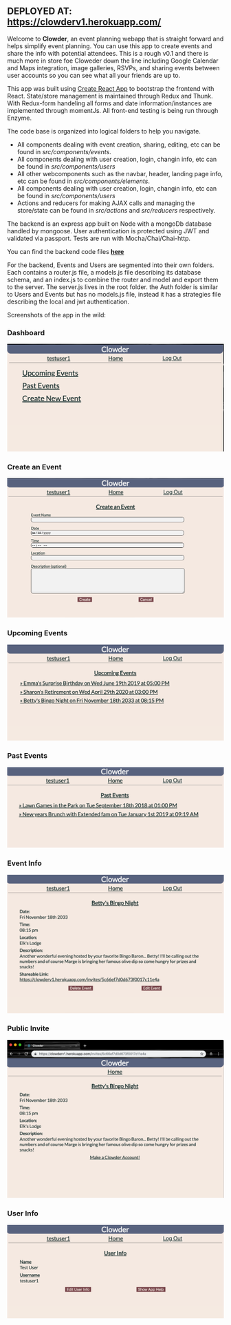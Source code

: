 ## DEPLOYED AT: https://clowderv1.herokuapp.com/

Welcome to **Clowder**, an event planning webapp that is straight forward and helps simplify event planning. You can use this app to create events and share the info with potential attendees. This is a rough v0.1 and there is much more in store foe Cloweder down the line including Google Calendar and Maps integration, image galleries, RSVPs, and sharing events between user accounts so you can see what all your friends are up to.



This app was built using [Create React App](https://github.com/facebookincubator/create-react-app) to bootstrap the frontend with React. State/store management is maintained through Redux and Thunk. With Redux-form handeling all forms and date information/instances are implemented through momentJs. All front-end testing is being run through Enzyme.

The code base is organized into logical folders to help you navigate. 

* All components dealing with event creation, sharing, editing, etc can be found in *src/components/events*.
* All components dealing with user creation, login, changin info, etc can be found in *src/components/users*
* All other webcomponents such as the navbar, header, landing page info, etc can be found in *src/components/elements*.
* All components dealing with user creation, login, changin info, etc can be found in *src/components/users*
* Actions and reducers for making AJAX calls and managing the store/state can be found in *src/actions* and *src/reducers* respectively.

The backend is an express app built on Node with a mongoDb database handled by mongoose. User authentication is protected using JWT and validated via passport. Tests are run with Mocha/Chai/Chai-http. 

You can find the backend code files [**here**](https://github.com/thinkful-ei27/clowder-app-v1-server)

For the backend, Events and Users are segmented into their own folders. Each contains a router.js file, a models.js file describing its database schema, and an index.js to combine the router and model and export them to the server. The server.js lives in the root folder. the Auth folder is similar to Users and Events but has no models.js file, instead it has a strategies file describing the local and jwt authentication.

Screenshots of the app in the wild:

### Dashboard
![Dashboard](/images/Dashboard.png)

### Create an Event
![CreateEvent Page](/images/CreateEvent.png)

### Upcoming Events
![List of Upcoming Events](/images/Upcoming.png)

### Past Events
![List of Past Events](/images/Past.png)

### Event Info
![Event Info Page](/images/Event.png)

### Public Invite
![Public Invite Page](/images/Invite.png)

### User Info
![User Info Page](/images/UserInfo.png)

